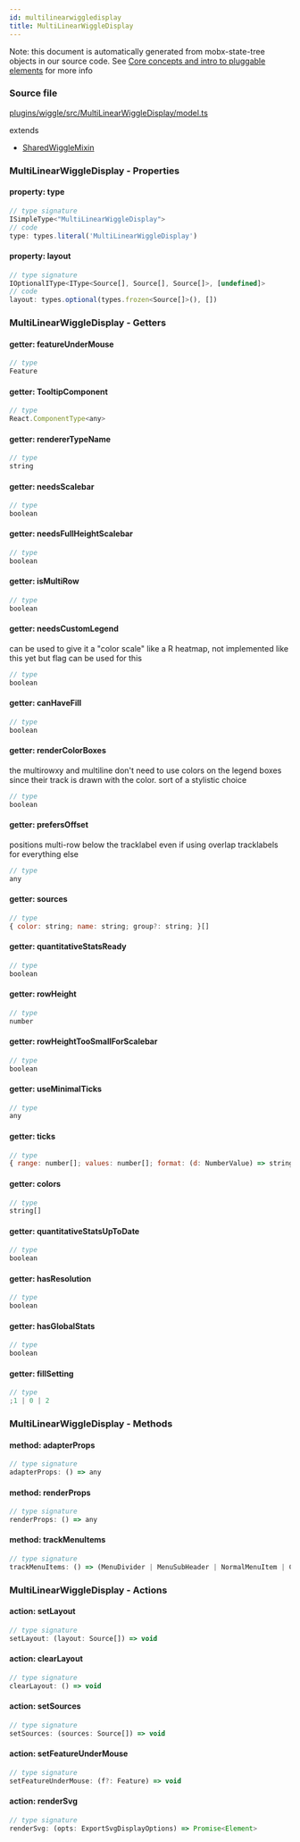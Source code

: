 ```yaml
---
id: multilinearwiggledisplay
title: MultiLinearWiggleDisplay
---
```


Note: this document is automatically generated from mobx-state-tree objects in
our source code. See
[Core concepts and intro to pluggable elements](/docs/developer_guide/) for more
info

### Source file

[plugins/wiggle/src/MultiLinearWiggleDisplay/model.ts](https://github.com/GMOD/jbrowse-components/blob/main/plugins/wiggle/src/MultiLinearWiggleDisplay/model.ts)

extends

- [SharedWiggleMixin](../sharedwigglemixin)

### MultiLinearWiggleDisplay - Properties

#### property: type

```js
// type signature
ISimpleType<"MultiLinearWiggleDisplay">
// code
type: types.literal('MultiLinearWiggleDisplay')
```

#### property: layout

```js
// type signature
IOptionalIType<IType<Source[], Source[], Source[]>, [undefined]>
// code
layout: types.optional(types.frozen<Source[]>(), [])
```

### MultiLinearWiggleDisplay - Getters

#### getter: featureUnderMouse

```js
// type
Feature
```

#### getter: TooltipComponent

```js
// type
React.ComponentType<any>
```

#### getter: rendererTypeName

```js
// type
string
```

#### getter: needsScalebar

```js
// type
boolean
```

#### getter: needsFullHeightScalebar

```js
// type
boolean
```

#### getter: isMultiRow

```js
// type
boolean
```

#### getter: needsCustomLegend

can be used to give it a "color scale" like a R heatmap, not implemented like
this yet but flag can be used for this

```js
// type
boolean
```

#### getter: canHaveFill

```js
// type
boolean
```

#### getter: renderColorBoxes

the multirowxy and multiline don't need to use colors on the legend boxes since
their track is drawn with the color. sort of a stylistic choice

```js
// type
boolean
```

#### getter: prefersOffset

positions multi-row below the tracklabel even if using overlap tracklabels for
everything else

```js
// type
any
```

#### getter: sources

```js
// type
{ color: string; name: string; group?: string; }[]
```

#### getter: quantitativeStatsReady

```js
// type
boolean
```

#### getter: rowHeight

```js
// type
number
```

#### getter: rowHeightTooSmallForScalebar

```js
// type
boolean
```

#### getter: useMinimalTicks

```js
// type
any
```

#### getter: ticks

```js
// type
{ range: number[]; values: number[]; format: (d: NumberValue) => string; position: ScaleLinear<number, number, never> | ScaleQuantize<number, never>; }
```

#### getter: colors

```js
// type
string[]
```

#### getter: quantitativeStatsUpToDate

```js
// type
boolean
```

#### getter: hasResolution

```js
// type
boolean
```

#### getter: hasGlobalStats

```js
// type
boolean
```

#### getter: fillSetting

```js
// type
;1 | 0 | 2
```

### MultiLinearWiggleDisplay - Methods

#### method: adapterProps

```js
// type signature
adapterProps: () => any
```

#### method: renderProps

```js
// type signature
renderProps: () => any
```

#### method: trackMenuItems

```js
// type signature
trackMenuItems: () => (MenuDivider | MenuSubHeader | NormalMenuItem | CheckboxMenuItem | RadioMenuItem | SubMenuItem | { ...; } | { ...; } | { ...; })[]
```

### MultiLinearWiggleDisplay - Actions

#### action: setLayout

```js
// type signature
setLayout: (layout: Source[]) => void
```

#### action: clearLayout

```js
// type signature
clearLayout: () => void
```

#### action: setSources

```js
// type signature
setSources: (sources: Source[]) => void
```

#### action: setFeatureUnderMouse

```js
// type signature
setFeatureUnderMouse: (f?: Feature) => void
```

#### action: renderSvg

```js
// type signature
renderSvg: (opts: ExportSvgDisplayOptions) => Promise<Element>
```
